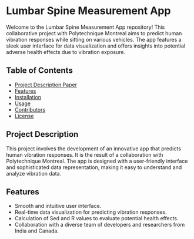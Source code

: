 # Lumbar Spine Measurement App

Welcome to the Lumbar Spine Measurement App repository! This collaborative project with Polytechnique Montreal aims to predict human vibration responses while sitting on various vehicles. The app features a sleek user interface for data visualization and offers insights into potential adverse health effects due to vibration exposure.

## Table of Contents
- [Project Description Paper](https://drive.google.com/drive/folders/1423uLAkVAZQB-4HbIufF8WYldj-LKHAm?usp=sharing)
- [Features](#features)
- [Installation](#installation)
- [Usage](#usage)
- [Contributors](#contributors)
- [License](#license)

## Project Description
This project involves the development of an innovative app that predicts human vibration responses. It is the result of a collaboration with Polytechnique Montreal. The app is designed with a user-friendly interface and sophisticated data representation, making it easy to understand and analyze vibration data. 

## Features
- Smooth and intuitive user interface.
- Real-time data visualization for predicting vibration responses.
- Calculation of Sed and R values to evaluate potential health effects.
- Collaboration with a diverse team of developers and researchers from India and Canada.



